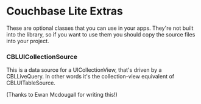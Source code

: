 # Couchbase Lite Extras

These are optional classes that you can use in your apps. They're not built into the library, so if you want to use them you should copy the source files into your project.

### CBLUICollectionSource

This is a data source for a UICollectionView, that's driven by a CBLLiveQuery. In other words it's the collection-view equivalent of CBLUITableSource.

(Thanks to Ewan Mcdougall for writing this!)
